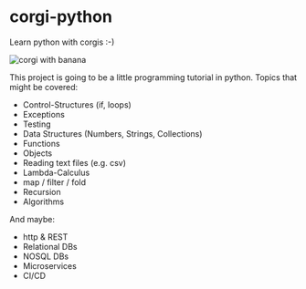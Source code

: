 # corgi-python
Learn python with corgis :-)

![corgi with banana](http://thedailycorgi.com/wp-content/uploads/2016/07/corgban.jpg)

This project is going to be a little programming tutorial in python. Topics that might be covered:

* Control-Structures (if, loops)
* Exceptions
* Testing
* Data Structures (Numbers, Strings, Collections)
* Functions
* Objects
* Reading text files (e.g. csv)
* Lambda-Calculus
* map / filter / fold
* Recursion
* Algorithms

And maybe:
* http & REST
* Relational DBs
* NOSQL DBs
* Microservices
* CI/CD
